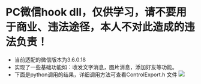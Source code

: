 # PC微信hook dll，仅供学习，请不要用于商业、违法途径，本人不对此造成的违法负责！
* 当前适配的微信版本为3.6.0.18
* 实现了一些基础功能如：收发文字消息，图片消息，添加好友等功能。
* 下面是python调用的结果，详细调用方法可查看ControlExport.h 文件
![](http://yungengxin.oss-cn-beijing.aliyuncs.com/qw/86.jpg)

